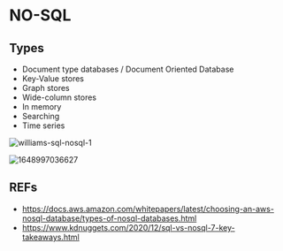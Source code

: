 
# NO-SQL

## Types
- Document type databases / Document Oriented Database
- Key-Value stores
- Graph stores
- Wide-column stores
- In memory
- Searching
- Time series 


![williams-sql-nosql-1](https://github.com/AdTekDev/CLaas/assets/18588011/ff462a69-d921-4cfb-9da7-a1e258588d4e)


![1648997036627](https://github.com/AdTekDev/CLaas/assets/18588011/a4bf4013-8c40-4a52-a6a6-8a135f0b8671)


## REFs
- https://docs.aws.amazon.com/whitepapers/latest/choosing-an-aws-nosql-database/types-of-nosql-databases.html
- https://www.kdnuggets.com/2020/12/sql-vs-nosql-7-key-takeaways.html
